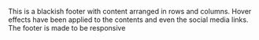 This is a blackish footer with content arranged in rows and columns. Hover effects have been applied to the contents and even the social media links. The footer is made to be responsive
